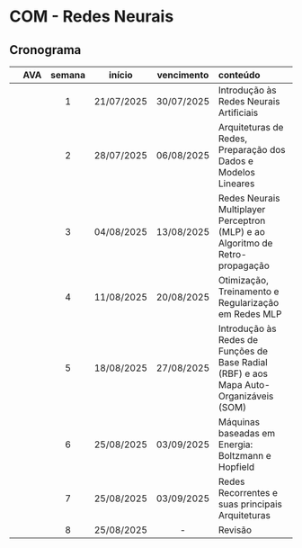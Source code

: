 # COM - Redes Neurais

## Cronograma

|   | AVA | semana | início | vencimento | conteúdo |
|:---:|:---:|:---:|:---:|:---:|:---|
|  |  | 1 | 21/07/2025 | 30/07/2025 | Introdução às Redes Neurais Artificiais |
|  |  | 2 | 28/07/2025 | 06/08/2025 | Arquiteturas de Redes, Preparação dos Dados e Modelos Lineares |
|  |  | 3 | 04/08/2025 | 13/08/2025 | Redes Neurais Multiplayer Perceptron (MLP) e ao Algoritmo de Retro-propagação |
|  |  | 4 | 11/08/2025 | 20/08/2025 | Otimização, Treinamento e Regularização em Redes MLP |
|  |  | 5 | 18/08/2025 | 27/08/2025 | Introdução às Redes de Funções de Base Radial (RBF) e aos Mapa Auto-Organizáveis (SOM) |
|  |  | 6 | 25/08/2025 | 03/09/2025 | Máquinas baseadas em Energia: Boltzmann e Hopfield |
|  |  | 7 | 25/08/2025 | 03/09/2025 | Redes Recorrentes e suas principais Arquiteturas |
|  |  | 8 | 25/08/2025 | - | Revisão |